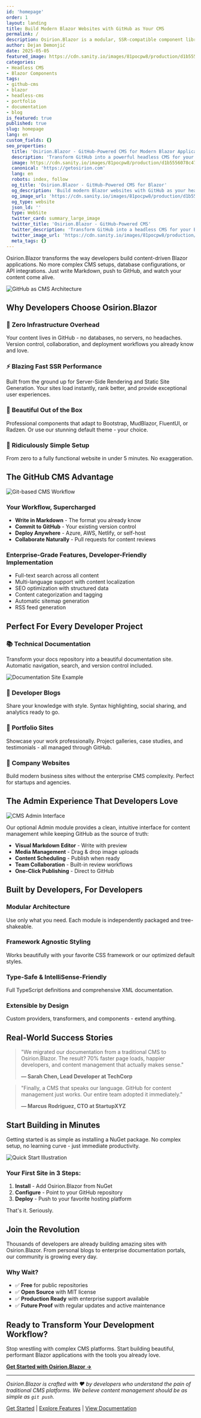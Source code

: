 ```yaml
---
id: 'homepage'
order: 1
layout: landing
title: Build Modern Blazor Websites with GitHub as Your CMS
permalink: /
description: Osirion.Blazor is a modular, SSR-compatible component library that transforms GitHub into a powerful headless CMS for your Blazor applications. Build portfolios, blogs, and documentation sites in minutes.
author: Dejan Demonjić
date: 2025-05-05
featured_image: https://cdn.sanity.io/images/81pocpw8/production/d1b5556078c47c11bef6f52e652bef6aca5e5fb7-5472x3078.jpg?w=2160&h=1215&fit=crop&auto=format
categories:
- Headless CMS
- Blazor Components
tags:
- github-cms
- blazor
- headless-cms
- portfolio
- documentation
- blog
is_featured: true
published: true
slug: homepage
lang: en
custom_fields: {}
seo_properties:
  title: 'Osirion.Blazor - GitHub-Powered CMS for Modern Blazor Applications'
  description: 'Transform GitHub into a powerful headless CMS for your Blazor applications. Build portfolios, blogs, and documentation sites with SSR support and modular components.'
  image: https://cdn.sanity.io/images/81pocpw8/production/d1b5556078c47c11bef6f52e652bef6aca5e5fb7-5472x3078.jpg?w=2160&h=1215&fit=crop&auto=format
  canonical: 'https://getosirion.com'
  lang: en
  robots: index, follow
  og_title: 'Osirion.Blazor - GitHub-Powered CMS for Blazor'
  og_description: 'Build modern Blazor websites with GitHub as your headless CMS. Perfect for portfolios, blogs, and documentation.'
  og_image_url: 'https://cdn.sanity.io/images/81pocpw8/production/d1b5556078c47c11bef6f52e652bef6aca5e5fb7-5472x3078.jpg?w=2160&h=1215&fit=crop&auto=format'
  og_type: website
  json_ld: ''
  type: WebSite
  twitter_card: summary_large_image
  twitter_title: 'Osirion.Blazor - GitHub-Powered CMS'
  twitter_description: 'Transform GitHub into a headless CMS for your Blazor applications'
  twitter_image_url: 'https://cdn.sanity.io/images/81pocpw8/production/d1b5556078c47c11bef6f52e652bef6aca5e5fb7-5472x3078.jpg?w=2160&h=1215&fit=crop&auto=format'
  meta_tags: {}
---
```


Osirion.Blazor transforms the way developers build content-driven Blazor applications. No more complex CMS setups, database configurations, or API integrations. Just write Markdown, push to GitHub, and watch your content come alive.

![GitHub as CMS Architecture](https://images.ctfassets.net/vkdbses00qqt/3v5K9jgdJV5N2CoBr9WuZK/0e0f3cf088b11f4026b76c972bb8ada5/github-cms-architecture.png)

## Why Developers Choose Osirion.Blazor

### 🚀 **Zero Infrastructure Overhead**
Your content lives in GitHub - no databases, no servers, no headaches. Version control, collaboration, and deployment workflows you already know and love.

### ⚡ **Blazing Fast SSR Performance**
Built from the ground up for Server-Side Rendering and Static Site Generation. Your sites load instantly, rank better, and provide exceptional user experiences.

### 🎨 **Beautiful Out of the Box**
Professional components that adapt to Bootstrap, MudBlazor, FluentUI, or Radzen. Or use our stunning default theme - your choice.

### 🔧 **Ridiculously Simple Setup**
From zero to a fully functional website in under 5 minutes. No exaggeration.

## The GitHub CMS Advantage

![Git-based CMS Workflow](https://d33wubrfki0l68.cloudfront.net/b904c90879055a983e8c69ddea3b1e2c91c0ff49/8f39f/img/blog/content-as-code.png)

### **Your Workflow, Supercharged**

- **Write in Markdown** - The format you already know
- **Commit to GitHub** - Your existing version control
- **Deploy Anywhere** - Azure, AWS, Netlify, or self-host
- **Collaborate Naturally** - Pull requests for content reviews

### **Enterprise-Grade Features, Developer-Friendly Implementation**

- Full-text search across all content
- Multi-language support with content localization
- SEO optimization with structured data
- Content categorization and tagging
- Automatic sitemap generation
- RSS feed generation

## Perfect For Every Developer Project

### 📚 **Technical Documentation**
Transform your docs repository into a beautiful documentation site. Automatic navigation, search, and version control included.

![Documentation Site Example](https://blog.cloudcannon.com/images/blog/git-based-content-management-guide/git-cms-hugo.webp)

### 📝 **Developer Blogs**
Share your knowledge with style. Syntax highlighting, social sharing, and analytics ready to go.

### 🎯 **Portfolio Sites**
Showcase your work professionally. Project galleries, case studies, and testimonials - all managed through GitHub.

### 🏢 **Company Websites**
Build modern business sites without the enterprise CMS complexity. Perfect for startups and agencies.

## The Admin Experience That Developers Love

![CMS Admin Interface](https://www.datocms.com/images/features/localization/localization-2.jpg)

Our optional Admin module provides a clean, intuitive interface for content management while keeping GitHub as the source of truth:

- **Visual Markdown Editor** - Write with preview
- **Media Management** - Drag & drop image uploads
- **Content Scheduling** - Publish when ready
- **Team Collaboration** - Built-in review workflows
- **One-Click Publishing** - Direct to GitHub

## Built by Developers, For Developers

### **Modular Architecture**
Use only what you need. Each module is independently packaged and tree-shakeable.

### **Framework Agnostic Styling**
Works beautifully with your favorite CSS framework or our optimized default styles.

### **Type-Safe & IntelliSense-Friendly**
Full TypeScript definitions and comprehensive XML documentation.

### **Extensible by Design**
Custom providers, transformers, and components - extend anything.

## Real-World Success Stories

> "We migrated our documentation from a traditional CMS to Osirion.Blazor. The result? 70% faster page loads, happier developers, and content management that actually makes sense."
> 
> **— Sarah Chen, Lead Developer at TechCorp**

> "Finally, a CMS that speaks our language. GitHub for content management just works. Our entire team adopted it immediately."
> 
> **— Marcus Rodriguez, CTO at StartupXYZ**

## Start Building in Minutes

Getting started is as simple as installing a NuGet package. No complex setup, no learning curve - just immediate productivity.

![Quick Start Illustration](https://miro.medium.com/v2/resize:fit:1400/1*9I6EIL5NG20A8se5afVmOg.png)

### **Your First Site in 3 Steps:**

1. **Install** - Add Osirion.Blazor from NuGet
2. **Configure** - Point to your GitHub repository  
3. **Deploy** - Push to your favorite hosting platform

That's it. Seriously.

## Join the Revolution

Thousands of developers are already building amazing sites with Osirion.Blazor. From personal blogs to enterprise documentation portals, our community is growing every day.

### **Why Wait?**

- ✅ **Free** for public repositories
- ✅ **Open Source** with MIT license
- ✅ **Production Ready** with enterprise support available
- ✅ **Future Proof** with regular updates and active maintenance

## Ready to Transform Your Development Workflow?

Stop wrestling with complex CMS platforms. Start building beautiful, performant Blazor applications with the tools you already love.

**[Get Started with Osirion.Blazor →](/getting-started)**

---

*Osirion.Blazor is crafted with ❤️ by developers who understand the pain of traditional CMS platforms. We believe content management should be as simple as `git push`.*

[Get Started](/docs/getting-started) | [Explore Features](/features) | [View Documentation](/docs)



